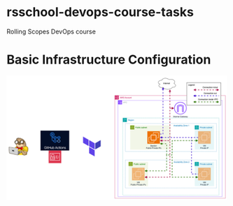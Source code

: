 # rsschool-devops-course-tasks

Rolling Scopes DevOps course

# Basic Infrastructure Configuration

![1750432922528](image/README/1750432922528.png)
